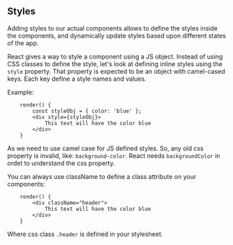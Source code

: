 ## Styles

Adding styles to our actual components allows to define the styles inside the components, and dynamically update styles based upon different states of the app.

React gives a way to style a component using a JS object.
Instead of using CSS classes to define the style, let's look at defining inline styles using the `style` property. 
That property is expected to be an object with camel-cased keys. Each key define a style names and values.

Example:

        render() {
            const styleObj = { color: 'blue' };
            <div style={styleObj}>
                This text will have the color blue
            </div>
        }
        


As we need to use camel case for JS defined styles. So, any old css property is invalid, like: `background-color`.
React needs `backgroundColor` in ordet to understand the css property.

You can always use className to define a class attribute on your components:

        render() {
            <div className="header">
                This text will have the color blue
            </div>
        }

Where css class `.header` is defined in your stylesheet.

